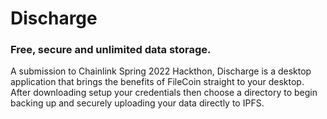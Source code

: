 # Discharge
### Free, secure and unlimited data storage.

A submission to Chainlink Spring 2022 Hackthon, Discharge is a desktop application that brings the benefits of FileCoin straight to your desktop. After downloading setup  your credentials then choose a directory to begin backing up and securely uploading your data directly to IPFS. 



